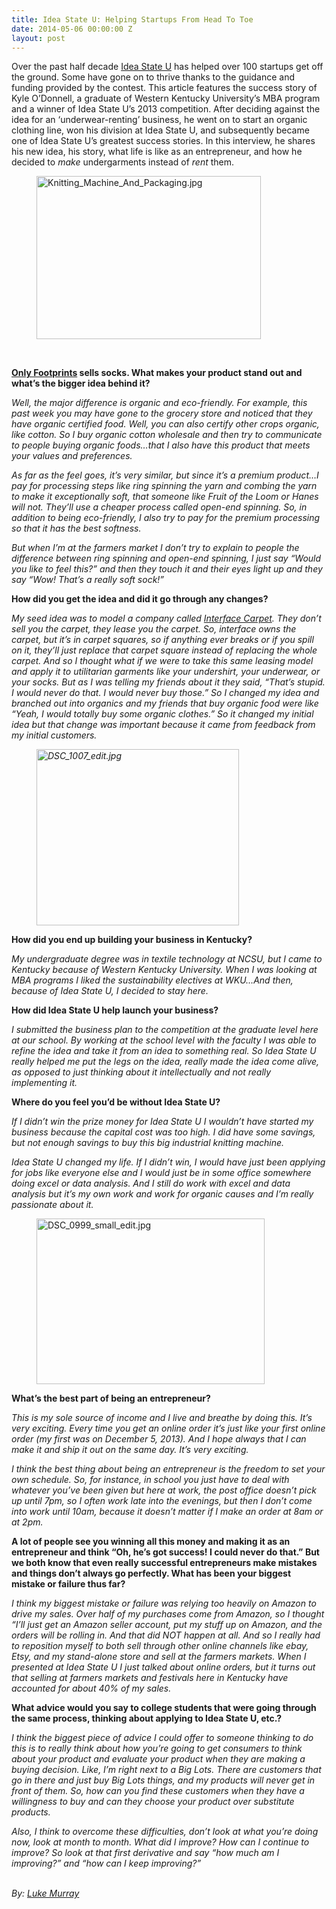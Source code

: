 ```yaml
---
title: Idea State U: Helping Startups From Head To Toe
date: 2014-05-06 00:00:00 Z
layout: post
---
```

 
<p>Over the past half decade <a href="http://www.ideastateu.com" target="_blank">Idea State U</a> has helped over 100 startups get off the ground.  Some have gone on to thrive thanks to the guidance and funding provided by the contest.  This article features the success story of Kyle O’Donnell, a graduate of Western Kentucky University’s MBA program and a winner of Idea State U’s 2013 competition. After deciding against the idea for an ‘underwear-renting’ business, he went on to start an organic clothing line, won his division at Idea State U, and subsequently became one of Idea State U’s greatest success stories.  In this interview, he shares his new idea, his story, what life is like as an entrepreneur, and how he decided to <em>make</em> undergarments instead of <em>rent</em> them.</p>
<p><span><figure class="tmblr-full" data-orig-height="1062" data-orig-width="1600" data-orig-src="https://lh4.googleusercontent.com/bglcKuHfv6zy7ZyVRPdPuSP7l091SkJi3qxAw61jIdW58DBjZwpIiSN2ETIAPBWuWbNo_0kuqltoM1zDEJCU36chBlUpwKERrPB1mUNG3E7mdpGW3Hcue52emiWBnRrULQ"><img alt="Knitting_Machine_And_Packaging.jpg" height="261px;" src="https://66.media.tumblr.com/ef305a3c6630fa507bb4806bdc00a8d0/tumblr_inline_pk0h9lLkRN1spm8pc_540.jpg" width="359px;" data-orig-height="1062" data-orig-width="1600" data-orig-src="https://lh4.googleusercontent.com/bglcKuHfv6zy7ZyVRPdPuSP7l091SkJi3qxAw61jIdW58DBjZwpIiSN2ETIAPBWuWbNo_0kuqltoM1zDEJCU36chBlUpwKERrPB1mUNG3E7mdpGW3Hcue52emiWBnRrULQ"/></figure><br/></span></p>
<p><strong><a href="http://www.onlyfootprints.us/" target="_blank">Only Footprints</a> sells socks.  What makes your product stand out  and what’s the bigger idea behind it? </strong></p>
<p><em>Well, the major difference is organic and eco-friendly.  For example, this past week you may have gone to the grocery store and noticed that they have organic certified food.  Well, you can also certify other crops organic, like cotton.  So I buy organic cotton wholesale and then try to communicate to people buying organic foods&hellip;that I also have this product that meets your values and preferences.</em></p>
<p><em>As far as the feel goes, it’s very similar, but since it’s a premium product&hellip;I pay for processing steps like ring spinning the yarn and combing the yarn to make it exceptionally soft, that someone like Fruit of the Loom or Hanes will not.  They’ll use a cheaper process called open-end spinning.  So, in addition to being eco-friendly, I also try to pay for the premium processing so that it has the best softness.</em></p>
<p><em>But when I’m at the farmers market I don’t try to explain to people the difference between ring spinning and open-end spinning, I just say “Would you like to feel this?” and then they touch it and their eyes light up and they say “Wow!  That’s a really soft sock!”</em></p>
<p><strong>How did you get the idea and did it go through any changes?</strong></p>
<p><span> </span><em>My seed idea was to model a company called <a href="http://www.interface.com/US/en-US/homepage" target="_blank">Interface Carpet</a>.  They don’t sell you the carpet, they lease you the carpet.  So, interface owns the carpet, but it’s in carpet squares, so if anything ever breaks or if you spill on it, they’ll just replace that carpet square instead of replacing the whole carpet.  And so I thought what if we were to take this same leasing model and apply it to utilitarian garments like your undershirt, your underwear, or your socks.  But as I was telling my friends about it they said, “That’s stupid.  I would never do that. I would never buy those.”  So I changed my idea and branched out into organics and my friends that buy organic food were like “Yeah, I would totally buy some organic clothes.”  So it changed my initial idea but that change was important because it came from feedback from my initial customers.</em></p>
<p><em><figure class="tmblr-full" data-orig-height="1063" data-orig-width="1600" data-orig-src="https://lh5.googleusercontent.com/tuAK1Tuzn7mnujahelmFEh1sW1M-wZCCVpLWRYCYTIooHHZlwprNybraVhkp4e_vDn4xrOrssNmrCZe6hmqsY872G0xrZyT9otVClNce1lm0Ws2zCPKyCuNXXTJl314ZNA"><img alt="DSC_1007_edit.jpg" height="282px;" src="https://66.media.tumblr.com/b1be8f24c8f90b9e72a3375ca91829c9/tumblr_inline_pk0h9lgZxk1spm8pc_540.jpg" width="324px;" data-orig-height="1063" data-orig-width="1600" data-orig-src="https://lh5.googleusercontent.com/tuAK1Tuzn7mnujahelmFEh1sW1M-wZCCVpLWRYCYTIooHHZlwprNybraVhkp4e_vDn4xrOrssNmrCZe6hmqsY872G0xrZyT9otVClNce1lm0Ws2zCPKyCuNXXTJl314ZNA"/></figure></em></p>
<p><strong>How did you end up building your business in Kentucky?</strong></p>
<p><em>My undergraduate degree was in textile technology at NCSU, but  I came to Kentucky because of Western Kentucky University.  When I was looking at MBA programs I liked the sustainability electives at WKU&hellip;And then, because of Idea State U, I decided to stay here.</em></p>
<p><strong>How did Idea State U help launch your business?</strong></p>
<p><em>I submitted the business plan to the competition at the graduate level here at our school.  By working at the school level with the faculty I was able to refine the idea and take it from an idea to something real.  So Idea State U really helped me put the legs on the idea, really made the idea come alive, as opposed to just thinking about it intellectually and not really implementing it.  </em></p>
<p><strong>Where do you feel you’d be without Idea State U?</strong></p>
<p><em>If I didn’t win the prize money for Idea State U I wouldn’t have started my business because the capital cost was too high.  I did have some savings, but not enough savings to buy this big industrial knitting machine.</em></p>
<p><em>Idea State U changed my life.  If I didn’t win, I would have just been applying for jobs like everyone else and I would just be in some office somewhere doing excel or data analysis.  And I still do work with excel and data analysis but it’s my own work and work for organic causes and I’m really passionate about it.</em></p>
<p><figure class="tmblr-full" data-orig-height="1212" data-orig-width="1600" data-orig-src="https://lh6.googleusercontent.com/prFzM_uacO9PCFLA_59J4xr8D_mxO0v0gpyh688KmiQzvrQgJOYLNemGTrvGYREN54c03y1uBGmpobdEYnbTz33d4vhedZ3LyU8RTfDah0MYMqy4PSZie02Ryd0jjYeLHg"><img alt="DSC_0999_small_edit.jpg" height="265px;" src="https://66.media.tumblr.com/3a39f4e3fe5217d1c828ad3dfe697737/tumblr_inline_pk0h9mJmcr1spm8pc_540.jpg" width="365px;" data-orig-height="1212" data-orig-width="1600" data-orig-src="https://lh6.googleusercontent.com/prFzM_uacO9PCFLA_59J4xr8D_mxO0v0gpyh688KmiQzvrQgJOYLNemGTrvGYREN54c03y1uBGmpobdEYnbTz33d4vhedZ3LyU8RTfDah0MYMqy4PSZie02Ryd0jjYeLHg"/></figure></p>
<p><strong>What’s the best part of being an entrepreneur?</strong></p>
<p><em>This is my sole source of income and I live and breathe by doing this.  It’s very exciting. Every time you get an online order it’s just like your first online order (my first was on December 5, 2013).  And I hope always that I can make it and ship it out on the same day.  It’s very exciting.</em></p>
<p><em>I think the best thing about being an entrepreneur is the freedom to set your own schedule.  So, for instance, in school you just have to deal with whatever you’ve been given but here at work, the post office doesn’t pick up until 7pm, so I often work late into the evenings, but then I don’t come into work until 10am, because it doesn’t matter if I make an order at 8am or at 2pm.</em></p>
<p><strong>A lot of people see you winning all this money and making it as an entrepreneur and think “Oh, he’s got success!  I could never do that.”  But we both know that even really successful entrepreneurs make mistakes and things don’t always go perfectly.  What has been your biggest mistake or failure thus far?</strong></p>
<p><em>I think my biggest mistake or failure was relying too heavily on Amazon to drive my sales.  Over half of my purchases come from Amazon, so I thought “I’ll just get an Amazon seller account, put my stuff up on Amazon, and the orders will be rolling in.  And that did NOT happen at all.  And so I really had to reposition myself to both sell through other online channels like ebay, Etsy, and my stand-alone store and sell at the farmers markets.  When I presented at Idea State U I just talked about online orders, but it turns out that selling at farmers markets and festivals here in Kentucky have accounted for about 40% of my sales.  </em></p>
<p><strong>What advice would you say to college students that were going through the same process, thinking about applying to Idea State U, etc.?</strong></p>
<p><em>I think the biggest piece of advice I could offer to someone thinking to do this is to really think about how you’re going to get consumers to think about your product and evaluate your product when they are making a buying decision.  Like, I’m right next to a Big Lots.  There are customers that go in there and just buy Big Lots things, and my products will never get in front of them.  So, how can you find these customers when they have a willingness to buy and can they choose your product over substitute products.</em></p>
<p><em>Also, I think to overcome these difficulties, don’t look at what you’re doing now, look at month to month.  What did I improve?  How can I continue to improve?  So look at that first derivative and say “how much am I improving?” and “how can I keep improving?”</em></p>
<p><em><br/>By: <a href="https://plus.google.com/111114853802637128409?rel=author" target="_blank">Luke Murray</a></em></p>
